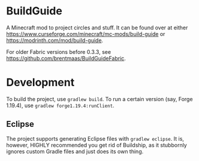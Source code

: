# BuildGuide
A Minecraft mod to project circles and stuff. It can be found over at either https://www.curseforge.com/minecraft/mc-mods/build-guide or https://modrinth.com/mod/build-guide.

For older Fabric versions before 0.3.3, see https://github.com/brentmaas/BuildGuideFabric.

# Development
To build the project, use `gradlew build`. To run a certain version (say, Forge 1.19.4), use `gradlew forge1.19.4:runClient`.

## Eclipse
The project supports generating Eclipse files with `gradlew eclipse`. It is, however, HIGHLY recommended you get rid of Buildship, as it stubbornly ignores custom Gradle files and just does its own thing.